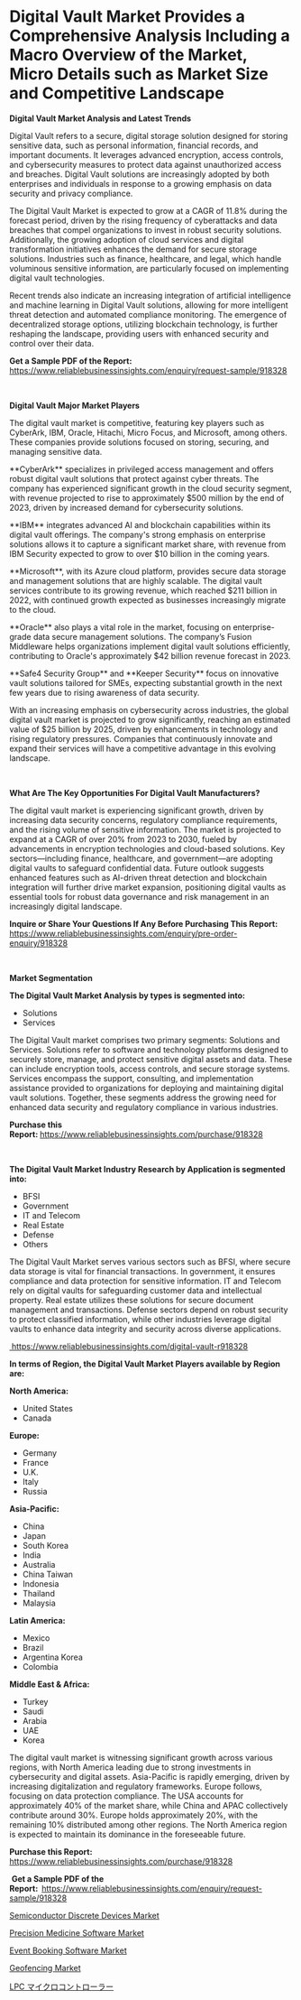 <p><h1>Digital Vault Market Provides a Comprehensive Analysis Including a Macro Overview of the Market, Micro Details such as Market Size and Competitive Landscape</h1></p><p><strong>Digital Vault Market Analysis and Latest Trends</strong></p>
<p><p>Digital Vault refers to a secure, digital storage solution designed for storing sensitive data, such as personal information, financial records, and important documents. It leverages advanced encryption, access controls, and cybersecurity measures to protect data against unauthorized access and breaches. Digital Vault solutions are increasingly adopted by both enterprises and individuals in response to a growing emphasis on data security and privacy compliance.</p><p>The Digital Vault Market is expected to grow at a CAGR of 11.8% during the forecast period, driven by the rising frequency of cyberattacks and data breaches that compel organizations to invest in robust security solutions. Additionally, the growing adoption of cloud services and digital transformation initiatives enhances the demand for secure storage solutions. Industries such as finance, healthcare, and legal, which handle voluminous sensitive information, are particularly focused on implementing digital vault technologies. </p><p>Recent trends also indicate an increasing integration of artificial intelligence and machine learning in Digital Vault solutions, allowing for more intelligent threat detection and automated compliance monitoring. The emergence of decentralized storage options, utilizing blockchain technology, is further reshaping the landscape, providing users with enhanced security and control over their data.</p></p>
<p><strong>Get a Sample PDF of the Report:&nbsp;</strong> <a href="https://www.reliablebusinessinsights.com/enquiry/request-sample/918328?utm_campaign=101&utm_medium=2&utm_source=Github&utm_content=ia&utm_term=07032025&utm_id=digital-vault">https://www.reliablebusinessinsights.com/enquiry/request-sample/918328</a></p>
<p>&nbsp;</p>
<p><strong>Digital Vault Major Market Players</strong></p>
<p><p>The digital vault market is competitive, featuring key players such as CyberArk, IBM, Oracle, Hitachi, Micro Focus, and Microsoft, among others. These companies provide solutions focused on storing, securing, and managing sensitive data.</p><p>**CyberArk** specializes in privileged access management and offers robust digital vault solutions that protect against cyber threats. The company has experienced significant growth in the cloud security segment, with revenue projected to rise to approximately $500 million by the end of 2023, driven by increased demand for cybersecurity solutions.</p><p>**IBM** integrates advanced AI and blockchain capabilities within its digital vault offerings. The company's strong emphasis on enterprise solutions allows it to capture a significant market share, with revenue from IBM Security expected to grow to over $10 billion in the coming years.</p><p>**Microsoft**, with its Azure cloud platform, provides secure data storage and management solutions that are highly scalable. The digital vault services contribute to its growing revenue, which reached $211 billion in 2022, with continued growth expected as businesses increasingly migrate to the cloud.</p><p>**Oracle** also plays a vital role in the market, focusing on enterprise-grade data secure management solutions. The company’s Fusion Middleware helps organizations implement digital vault solutions efficiently, contributing to Oracle's approximately $42 billion revenue forecast in 2023.</p><p>**Safe4 Security Group** and **Keeper Security** focus on innovative vault solutions tailored for SMEs, expecting substantial growth in the next few years due to rising awareness of data security.</p><p>With an increasing emphasis on cybersecurity across industries, the global digital vault market is projected to grow significantly, reaching an estimated value of $25 billion by 2025, driven by enhancements in technology and rising regulatory pressures. Companies that continuously innovate and expand their services will have a competitive advantage in this evolving landscape.</p></p>
<p>&nbsp;</p>
<p><strong>What Are The Key Opportunities For Digital Vault Manufacturers?</strong></p>
<p><p>The digital vault market is experiencing significant growth, driven by increasing data security concerns, regulatory compliance requirements, and the rising volume of sensitive information. The market is projected to expand at a CAGR of over 20% from 2023 to 2030, fueled by advancements in encryption technologies and cloud-based solutions. Key sectors—including finance, healthcare, and government—are adopting digital vaults to safeguard confidential data. Future outlook suggests enhanced features such as AI-driven threat detection and blockchain integration will further drive market expansion, positioning digital vaults as essential tools for robust data governance and risk management in an increasingly digital landscape.</p></p>
<p><strong>Inquire or Share Your Questions If Any Before Purchasing This Report:</strong> <a href="https://www.reliablebusinessinsights.com/enquiry/pre-order-enquiry/918328?utm_campaign=101&utm_medium=2&utm_source=Github&utm_content=ia&utm_term=07032025&utm_id=digital-vault">https://www.reliablebusinessinsights.com/enquiry/pre-order-enquiry/918328</a></p>
<p>&nbsp;</p>
<p><strong>Market Segmentation</strong></p>
<p><strong>The Digital Vault Market Analysis by types is segmented into:</strong></p>
<p><ul><li>Solutions</li><li>Services</li></ul></p>
<p><p>The Digital Vault market comprises two primary segments: Solutions and Services. Solutions refer to software and technology platforms designed to securely store, manage, and protect sensitive digital assets and data. These can include encryption tools, access controls, and secure storage systems. Services encompass the support, consulting, and implementation assistance provided to organizations for deploying and maintaining digital vault solutions. Together, these segments address the growing need for enhanced data security and regulatory compliance in various industries.</p></p>
<p><strong>Purchase this Report:&nbsp;</strong><a href="https://www.reliablebusinessinsights.com/purchase/918328?utm_campaign=101&utm_medium=2&utm_source=Github&utm_content=ia&utm_term=07032025&utm_id=digital-vault">https://www.reliablebusinessinsights.com/purchase/918328</a></p>
<p>&nbsp;</p>
<p><strong>The Digital Vault Market Industry Research by Application is segmented into:</strong></p>
<p><ul><li>BFSI</li><li>Government</li><li>IT and Telecom</li><li>Real Estate</li><li>Defense</li><li>Others</li></ul></p>
<p><p>The Digital Vault Market serves various sectors such as BFSI, where secure data storage is vital for financial transactions. In government, it ensures compliance and data protection for sensitive information. IT and Telecom rely on digital vaults for safeguarding customer data and intellectual property. Real estate utilizes these solutions for secure document management and transactions. Defense sectors depend on robust security to protect classified information, while other industries leverage digital vaults to enhance data integrity and security across diverse applications.</p></p>
<p><a href="https://www.reliablebusinessinsights.com/digital-vault-r918328?utm_campaign=101&utm_medium=2&utm_source=Github&utm_content=ia&utm_term=07032025&utm_id=digital-vault">&nbsp;https://www.reliablebusinessinsights.com/digital-vault-r918328</a></p>
<p><strong>In terms of Region, the Digital Vault Market Players available by Region are:</strong></p>
<p>
    <p> <strong> North America: </strong>
        <ul>
            <li>United States</li>
            <li>Canada</li>
        </ul>
        </p> 
    <p> <strong> Europe: </strong>
        <ul>
            <li>Germany</li>
            <li>France</li>
            <li>U.K.</li>
            <li>Italy</li>
            <li>Russia</li>
        </ul>
        </p> 
    <p> <strong> Asia-Pacific: </strong>
        <ul>
            <li>China</li>
            <li>Japan</li>
            <li>South Korea</li>
            <li>India</li>
            <li>Australia</li>
            <li>China Taiwan</li>
            <li>Indonesia</li>
            <li>Thailand</li>
            <li>Malaysia</li>
        </ul>
        </p> 
    <p> <strong> Latin America: </strong>
        <ul>
            <li>Mexico</li>
            <li>Brazil</li>
            <li>Argentina Korea</li>
            <li>Colombia</li>
        </ul>
        </p> 
    <p> <strong> Middle East & Africa: </strong>
        <ul>
            <li>Turkey</li>
            <li>Saudi</li>
            <li>Arabia</li>
            <li>UAE</li>
            <li>Korea</li>
        </ul>
    </p>
    </p>
<p><p>The digital vault market is witnessing significant growth across various regions, with North America leading due to strong investments in cybersecurity and digital assets. Asia-Pacific is rapidly emerging, driven by increasing digitalization and regulatory frameworks. Europe follows, focusing on data protection compliance. The USA accounts for approximately 40% of the market share, while China and APAC collectively contribute around 30%. Europe holds approximately 20%, with the remaining 10% distributed among other regions. The North America region is expected to maintain its dominance in the foreseeable future.</p></p>
<p><strong>Purchase this Report: </strong><a href="https://www.reliablebusinessinsights.com/purchase/918328?utm_campaign=101&utm_medium=2&utm_source=Github&utm_content=ia&utm_term=07032025&utm_id=digital-vault">https://www.reliablebusinessinsights.com/purchase/918328</a></p>
<p>&nbsp;<strong>Get a Sample PDF of the Report:&nbsp;&nbsp;</strong><a href="https://www.reliablebusinessinsights.com/enquiry/request-sample/918328?utm_campaign=101&utm_medium=2&utm_source=Github&utm_content=ia&utm_term=07032025&utm_id=digital-vault">https://www.reliablebusinessinsights.com/enquiry/request-sample/918328</a></p>
<p><strong></strong></p>
<p><p><a href="https://github.com/messonmengen75/Market-Research-Report-List-1/blob/main/semiconductor-discrete-devices-market.md?utm_campaign=101&utm_medium=2&utm_source=Github&utm_content=ia&utm_term=07032025&utm_id=digital-vault">Semiconductor Discrete Devices Market</a></p><p><a href="https://github.com/zymerivarrik6/Market-Research-Report-List-1/blob/main/precision-medicine-software-market.md?utm_campaign=101&utm_medium=2&utm_source=Github&utm_content=ia&utm_term=07032025&utm_id=digital-vault">Precision Medicine Software Market</a></p><p><a href="https://github.com/djihencygnel74/Market-Research-Report-List-1/blob/main/event-booking-software-market.md?utm_campaign=101&utm_medium=2&utm_source=Github&utm_content=ia&utm_term=07032025&utm_id=digital-vault">Event Booking Software Market</a></p><p><a href="https://github.com/kaforarvero/Market-Research-Report-List-1/blob/main/geofencing-market.md?utm_campaign=101&utm_medium=2&utm_source=Github&utm_content=ia&utm_term=07032025&utm_id=digital-vault">Geofencing Market</a></p><p><a href="https://github.com/lababdou/Market-Research-Report-List-7/blob/main/246582142093.md?utm_campaign=101&utm_medium=2&utm_source=Github&utm_content=ia&utm_term=07032025&utm_id=digital-vault">LPC マイクロコントローラー</a></p></p>